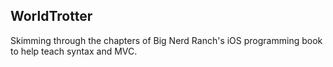 WorldTrotter
--

Skimming through the chapters of Big Nerd Ranch's iOS programming book to help teach syntax and MVC. 